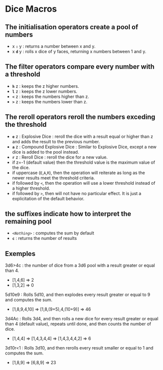 
# Dice Macros

## The initialisation operators create a pool of numbers
 - x __`:`__ y : returns a number between x and y.
 - x __`d`__ y : rolls x dice of y faces, returning x numbers between 1 and y.

## The filter operators compare every number with a threshold
 - __`h`__ z : keeps the z higher numbers.
 - __`l`__ z : keeps the z lower numbers.
 - __`<`__ z : keeps the numbers higher than z.
 - __`>`__ z : keeps the numbers lower than z.

## The reroll operators reroll the numbers exceding the threshold
 - __`e`__ z : Explosive Dice : reroll the dice with a result equal or higher than z and adds the result to the previous number.
 - __`a`__ z : Compound Explosive Dice : Similar to Explosive Dice, except a new dice is added to the pool instead.
 - __`r`__ z : Reroll Dice : reroll the dice for a new value.
- if z=-1 (default value) then the threshold value is the maximum value of the dice.
- if uppercase (`E`,`A`,`R`), then the operation will reiterate as long as the newer results meet the threshold criteria.
- if followed by `<`, then the operation will use a lower threshold instead of a higher threshold.
- if followed by `>`, then will not have no particular effect. It is just a explicitation of the default behavior.

## the suffixes indicate how to interpret the remaining pool
 - _`<Nothing>`_ : computes the sum by default
 - __`c`__ : returns the number of results

## Exemples

3d6>4c : the number of dice from a 3d6 pool with a result greater or equal than 4.
- [1,4,6] => 2
- [1,3,2] => 0

5d10e9 : Rolls 5d10, and then explodes every result greater or equal to 9 and computes the sum.
- [1,8,9,4,10] => [1,8,(9+5),4,(10+9)] => 46

3d4Ac : Rolls 3d4, and then rolls a new dice for every result greater or equal than 4 (default value), repeats until done, and then counts the number of dice.
- [1,4,4] => [1,4,3,4,4] => [1,4,3,4,4,2] => 6

3d10r<1 : Rolls 3d10, and then rerolls every result smaller or equal to 1 and computes the sum.
- [1,8,9] => [6,8,9] => 23
